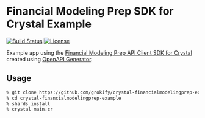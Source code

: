 # Financial Modeling Prep SDK for Crystal Example

[![Build Status][build-status-svg]][build-status-url]
[![License][license-svg]][license-url]

Example app using the [Financial Modeling Prep API Client SDK for Crystal](https://github.com/grokify/crystal-financialmodelingprep) created using [OpenAPI Generator](https://github.com/OpenAPITools/openapi-generator).

## Usage

```bash
% git clone https://github.com/grokify/crystal-financialmodelingprep-example
% cd crystal-financialmodelingprep-example
% shards install
% crystal main.cr
```

 [build-status-svg]: https://github.com/grokify/crystal-financialmodelingprep-example/workflows/Crystal%20CI/badge.svg?branch=main
 [build-status-url]: https://github.com/grokify/crystal-financialmodelingprep-example/actions
 [license-svg]: https://img.shields.io/badge/license-MIT-blue.svg
 [license-url]: https://github.com/grokify/crystal-financialmodelingprep-example/blob/master/LICENSE
